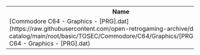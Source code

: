 <table>
<tr><th>Name</th><th>Size</th></tr>
<tr><td>
[Commodore C64 - Graphics - [PRG].dat](https://raw.githubusercontent.com/open-retrogaming-archive/dat-catalog/main/root/basic/TOSEC/Commodore/C64/Graphics/[PRG]/Commodore C64 - Graphics - [PRG].dat)
</td><td>1894443</td></tr>
</table>
